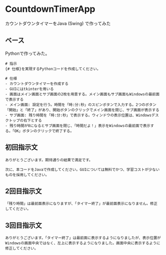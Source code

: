# CountdownTimerApp
カウントダウンタイマーをJava (Swing) で作ってみた

## ベース
Pythonで作ってみた。
```
# 指示
{# 仕様}を実現するPythonコードを作成してください。

# 仕様
- カウントダウンタイマーを作成する
- GUIにはtkinterを用いる
- 画面はメイン画面とサブ画面の2枚を用意する。メイン画面もサブ画面もWindowsの最前面で表示する
- メイン画面: 設定を行う。時間を「時:分:秒」のスピンボタンで入力する。2つのボタン「開始」と「終了」があり、開始ボタンのクリックでメイン画面を閉じ、サブ画面が表示する
- サブ画面: 残り時間を「時:分:秒」で表示する。ウィンドウの表示位置は、Windowsデスクトップの右下とする
- 残り時間が0になるとサブ画面を閉じ、「時間だよ！」表示をWindowsの最前面で表示する。「OK」ボタンのクリックで終了する。
```

## 初回指示文
```
ありがとうございます。期待通りの結果で満足です。

次に、本コードをJavaで作成してください。GUIについては無料でかつ、学習コストが少ないものを採用してください。
```

## 2回目指示文
```
「残り時間」は最前面表示になりますが、「タイマー終了」が最前面表示になりません。修正してください。
```

## 3回目指示文
```
ありがとうございます。「タイマー終了」は最前面に表示するようになりましたが、表示位置がWindowsの画面中央ではなく、左上に表示するようになりました。画面中央に表示するように修正してください。
```
